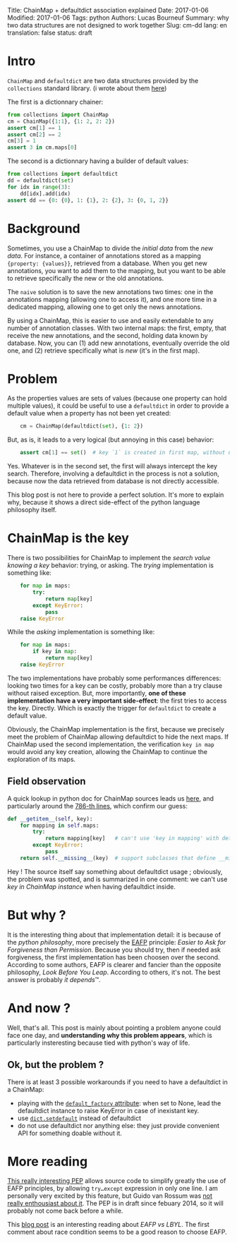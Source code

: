 Title: ChainMap + defaultdict association explained
Date: 2017-01-06
Modified: 2017-01-06
Tags: python
Authors: Lucas Bourneuf
Summary: why two data structures are not designed to work together
Slug: cm-dd
lang: en
translation: false
status: draft

# Intro
`ChainMap` and `defaultdict` are two data structures provided by the `collections` standard library.
(i wrote about them [here]({filename}/3-libs-that-changed-my-python_en.mkd))

The first is a dictionnary chainer:

```python
from collections import ChainMap
cm = ChainMap({1:1}, {1: 2, 2: 2})
assert cm[1] == 1
assert cm[2] == 2
cm[3] = 1
assert 3 in cm.maps[0]
```

The second is a dictionnary having a builder of default values:

```python
from collections import defaultdict
dd = defaultdict(set)
for idx in range(3):
    dd[idx].add(idx)
assert dd == {0: {0}, 1: {1}, 2: {2}, 3: {0, 1, 2}}
```

# Background
Sometimes, you use a ChainMap to divide the *initial data* from the *new data*.
For instance, a container of annotations stored as a mapping `{property: {values}}`, retrieved from a database.
When you get new annotations, you want to add them to the mapping, but you want to be able to retrieve specifically the new or the old annotations.

The `naive` solution is to save the new annotations two times: one in the annotations mapping (allowing one to access it), and one more time in a dedicated mapping,
allowing one to get only the news annotations.

By using a ChainMap, this is easier to use and easily extendable to any number of annotation classes.
With two internal maps: the first, empty, that receive the new annotations, and the second, holding data known by database.
Now, you can (1) add new annotations, eventually override the old one, and (2) retrieve specifically what is *new* (it's in the first map).


# Problem
As the properties values are sets of values (because one property can hold multiple values), it could be useful to use a `defaultdict` in order to provide a default value when a property has not been yet created:

```python
    cm = ChainMap(defaultdict(set), {1: 2})
```

But, as is, it leads to a very logical (but annoying in this case) behavior:

```python
    assert cm[1] == set()  # key `1` is created in first map, without using the second one
```

Yes. Whatever is in the second set, the first will always intercept the key search.
Therefore, involving a defaultdict in the process is not a solution,
because now the data retrieved from database is not directly accessible.

This blog post is not here to provide a perfect solution. It's more to explain why, because it shows a direct side-effect of the python language philosophy itself.


# ChainMap is the key
There is two possibilities for ChainMap to implement the *search value knowing a key* behavior: trying, or asking.
The *trying* implementation is something like:

```python
    for map in maps:
        try:
            return map[key]
        except KeyError:
            pass
    raise KeyError
```

While the *asking* implementation is something like:

```python
    for map in maps:
        if key in map:
            return map[key]
    raise KeyError
```

The two implementations have probably some performances differences: looking two times for a key can be costly, probably more than a try clause without raised exception.
But, more importantly, __one of these implementation have a very important side-effect__: the first tries to access the key. Directly. Which is exactly the trigger for `defaultdict` to create a default value.

Obviously, the ChainMap implementation is the first, because we precisely meet the problem of ChainMap allowing defaultdict to hide the next maps.
If ChainMap used the second implementation, the verification `key in map` would avoid any key creation, allowing the ChainMap to continue the exploration of its maps.

## Field observation
A quick lookup in python doc for ChainMap sources leads us [here](https://hg.python.org/cpython/file/3.3/Lib/collections/__init__.py),
and particularly around the [786-th lines](https://hg.python.org/cpython/file/3.3/Lib/collections/__init__.py#l786), which confirm our guess:

```python
def __getitem__(self, key):
    for mapping in self.maps:
        try:
            return mapping[key]   # can't use 'key in mapping' with defaultdict
        except KeyError:
            pass
    return self.__missing__(key)  # support subclasses that define __missing__
```

Hey ! The source itself say something about defaultdict usage ; obviously, the problem was spotted,
and is summarized in one comment: we can't use *key in ChainMap instance* when having defaultdict inside.


# But why ?
It is the interesting thing about that implementation detail: it is because of the *python philosophy*, more precisely the [EAFP](https://docs.python.org/3/glossary.html#term-eafp) principle: *Easier to Ask for Forgiveness than Permission*.
Because you should try, then if needed ask forgiveness, the first implementation has been choosen over the second.
According to some authors, EAFP is clearer and fancier than the opposite philosophy, *Look Before You Leap*.
According to others, it's not.
The best answer is probably *it depends*™.

# And now ?
Well, that's all. This post is mainly about pointing a problem anyone could face one day, and **understanding why this problem appears**,
which is particularly insteresting because tied with python's way of life.

## Ok, but the problem ?
There is at least 3 possible workarounds if you need to have a defaultdict in a ChainMap:

- playing with the [`default_factory` attribute](https://docs.python.org/3.3/library/collections.html#collections.defaultdict.default_factory): when set to None, lead the defaultdict instance to raise KeyError in case of inexistant key.
- use [`dict.setdefault`](https://docs.python.org/3/library/stdtypes.html#dict.setdefault) instead of defaultdict
- do not use defaultdict nor anything else: they just provide convenient API for something doable without it.


# More reading
[This really interesting PEP](https://www.python.org/dev/peps/pep-0463/) allows source code to simplify greatly the use of EAFP principles, by allowing `try…except` expression in only one line.
I am personally very excited by this feature, but Guido van Rossum was [not really enthousiast about it](https://mail.python.org/pipermail/python-dev/2014-March/133118.html).
The PEP is in draft since febuary 2014, so it will probably not come back before a while.

This [blog post](http://www.oranlooney.com/lbyl-vs-eafp/) is an interesting reading about *EAFP vs LBYL*. The first comment about race condition seems to be a good reason to choose EAFP.

